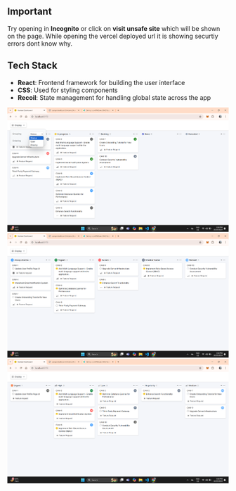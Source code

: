 ## Important
Try opening in **Incognito** or click on **visit unsafe site** which will be shown on the page. 
While opening the vercel deployed url it is showing securtiy errors dont know why. 

## Tech Stack

- **React**: Frontend framework for building the user interface
- **CSS**: Used for styling components
- **Recoil**: State management for handling global state across the app

![Status is Selected & Ordering is Priority](image.png)
![Users Selected & Ordering is Priority](image-1.png)
![Priority is Selected & Ordering is Priority](image-2.png)
